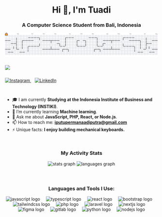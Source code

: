<h1 align="center">Hi 👋, I'm Tuadi</h1>
<h3 align="center">A Computer Science Student from Bali, Indonesia</h3>
<picture>
  <source media="(prefers-color-scheme: dark)" srcset="https://raw.githubusercontent.com/TanganIkan/TanganIkan/output/pacman-contribution-graph-dark.svg">
  <source media="(prefers-color-scheme: light)" srcset="https://raw.githubusercontent.com/TanganIkan/TanganIkan/output/pacman-contribution-graph.svg">
  <img alt="pacman contribution graph" src="https://raw.githubusercontent.com/TanganIkan/TanganIkan/output/pacman-contribution-graph.svg">
</picture>

###

<img src="https://komarev.com/ghpvc/?username=TanganIkan" />

###
<p align="left">
  <a href="https://instagram.com/permanaadiiii_">
    <img src="https://img.shields.io/badge/Instagram-%23E4405F?style=for-the-badge&logo=instagram&logoColor=white" alt="Instagram"/>
  </a>
  &nbsp;&nbsp;
  <a href="https://www.linkedin.com/in/./">
    <img src="https://img.shields.io/badge/LinkedIn-0077B5?style=for-the-badge&logo=linkedin&logoColor=white" alt="LinkedIn"/>
  </a>
</p>
<br>

- 🎓 I am currently **Studying at the Indonesia Institute of Business and Technology (INSTIKI)**.
- 🌱 I’m currently learning **Machine learning**.
- 💬 Ask me about **JavaScript, PHP, React, or Node.js**.
- 📫 How to reach me: **iputupermanaadiputra@gmail.com**
- ⚡ Unique facts: **I enjoy building mechanical keyboards.**

<br>
<h3 align="center">My Activity Stats</h3>
<div align="center">
  <img src="https://github-readme-stats.vercel.app/api?username=TanganIkan&hide_title=false&hide_rank=false&show_icons=true&include_all_commits=true&count_private=true&disable_animations=false&theme=dracula&locale=en&hide_border=false&order=1" height="150" alt="stats graph"  />
  <img src="https://github-readme-stats.vercel.app/api/top-langs?username=TanganIkan&locale=en&hide_title=false&layout=compact&card_width=320&langs_count=5&theme=dracula&hide_border=false&order=2" height="150" alt="languages graph"  />
</div>

###

<br>
 <h3 align="center">Languages and Tools I Use:</h3>
<div align="center">
  <img src="https://cdn.jsdelivr.net/gh/devicons/devicon/icons/javascript/javascript-original.svg" height="40" alt="javascript logo"  />
  <img width="12" />
  <img src="https://cdn.jsdelivr.net/gh/devicons/devicon/icons/typescript/typescript-original.svg" height="40" alt="typescript logo"  />
  <img width="12" />
  <img src="https://cdn.jsdelivr.net/gh/devicons/devicon/icons/react/react-original.svg" height="40" alt="react logo"  />
  <img width="12" />
  <img src="https://cdn.jsdelivr.net/gh/devicons/devicon/icons/bootstrap/bootstrap-original.svg" height="40" alt="bootstrap logo"  />
  <img width="12" />
  <img src="https://cdn.jsdelivr.net/gh/devicons/devicon/icons/tailwindcss/tailwindcss-original-wordmark.svg" height="40" alt="tailwindcss logo"  />
  <img width="12" />
  <img src="https://cdn.jsdelivr.net/gh/devicons/devicon/icons/php/php-original.svg" height="40" alt="php logo"  />
  <img width="12" />
  <img src="https://cdn.jsdelivr.net/gh/devicons/devicon/icons/laravel/laravel-original.svg" height="40" alt="laravel logo"  />
  <img width="12" />
  <img src="https://cdn.jsdelivr.net/gh/devicons/devicon/icons/nextjs/nextjs-original.svg" height="40" alt="nextjs logo"  />
  <img width="12" />
  <img src="https://cdn.jsdelivr.net/gh/devicons/devicon/icons/figma/figma-original.svg" height="40" alt="figma logo"  />
  <img width="12" />
  <img src="https://cdn.jsdelivr.net/gh/devicons/devicon/icons/gitlab/gitlab-original.svg" height="40" alt="gitlab logo"  />
  <img width="12" />
  <img src="https://cdn.jsdelivr.net/gh/devicons/devicon/icons/python/python-original.svg" height="40" alt="python logo"  />
  <img width="12">
  <img src="https://cdn.jsdelivr.net/gh/devicons/devicon/icons/nodejs/nodejs-original.svg" height="40" alt="nodejs logo"  />
</div>

###


